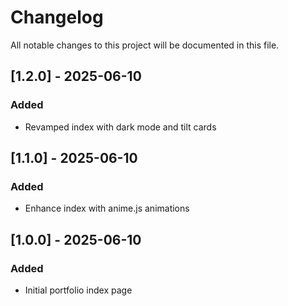 # Changelog

All notable changes to this project will be documented in this file.

## [1.2.0] - 2025-06-10
### Added
- Revamped index with dark mode and tilt cards

## [1.1.0] - 2025-06-10
### Added
- Enhance index with anime.js animations

## [1.0.0] - 2025-06-10
### Added
- Initial portfolio index page
